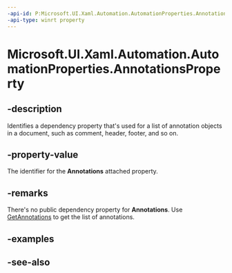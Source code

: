 ```yaml
---
-api-id: P:Microsoft.UI.Xaml.Automation.AutomationProperties.AnnotationsProperty
-api-type: winrt property
---
```


<!-- Property syntax
public Windows.UI.Xaml.DependencyProperty AnnotationsProperty { get; }
-->

# Microsoft.UI.Xaml.Automation.AutomationProperties.AnnotationsProperty

## -description
Identifies a dependency property that's used for a list of annotation objects in a document, such as comment, header, footer, and so on.

## -property-value
The identifier for the **Annotations** attached property.

## -remarks
There's no public dependency property for **Annotations**. Use [GetAnnotations](automationproperties_getannotations_566888019.md) to get the list of annotations.

## -examples

## -see-also
